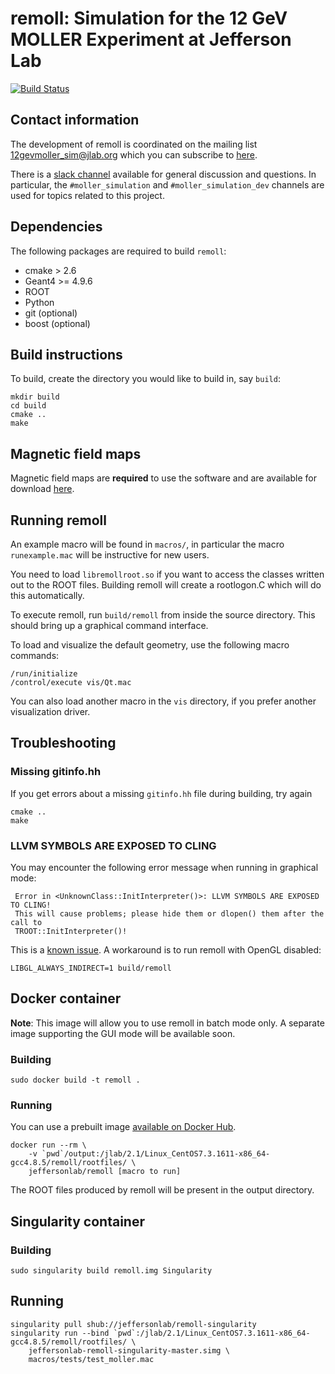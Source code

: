 # remoll: Simulation for the 12 GeV MOLLER Experiment at Jefferson Lab

[![Build Status](https://travis-ci.org/JeffersonLab/remoll.svg?branch=develop)](https://travis-ci.org/JeffersonLab/remoll)

## Contact information

The development of remoll is coordinated on the mailing list
12gevmoller_sim@jlab.org which you can subscribe to [here](https://mailman.jlab.org/mailman/listinfo/12gevmoller_sim).

There is a [slack channel](https://jlab12gev.slack.com) available for general discussion and questions. In particular, the `#moller_simulation` and `#moller_simulation_dev` channels are used for topics related to this project.


## Dependencies 

The following packages are required to build `remoll`:
* cmake > 2.6
* Geant4 >= 4.9.6
* ROOT
* Python
* git (optional)
* boost (optional)


## Build instructions

To build, create the directory you would like to build in, say `build`:
```
mkdir build
cd build
cmake ..
make
```

## Magnetic field maps

Magnetic field maps are **required** to use the software and are available for download [here](http://hallaweb.jlab.org/12GeV/Moller/downloads/remoll/).


## Running remoll

An example macro will be found in `macros/`, in particular the
macro `runexample.mac` will be instructive for new users.

You need to load `libremollroot.so` if you want to access 
the classes written out to the ROOT files.  Building
remoll will create a rootlogon.C which will do this
automatically.

To execute remoll, run `build/remoll` from inside the source
directory. This should bring up a graphical command interface.

To load and visualize the default geometry, use the following
macro commands:
```
/run/initialize
/control/execute vis/Qt.mac
```
You can also load another macro in the `vis` directory, if
you prefer another visualization driver.


## Troubleshooting

### Missing gitinfo.hh

If you get errors about a missing `gitinfo.hh` file during building, try again
```
cmake ..
make
```

### LLVM SYMBOLS ARE EXPOSED TO CLING

You may encounter the following error message when running in graphical mode:
```
 Error in <UnknownClass::InitInterpreter()>: LLVM SYMBOLS ARE EXPOSED TO CLING!
 This will cause problems; please hide them or dlopen() them after the call to
 TROOT::InitInterpreter()!
```
This is a [known issue](https://github.com/JeffersonLab/remoll/issues/40). A
workaround is to run remoll with OpenGL disabled:
```
LIBGL_ALWAYS_INDIRECT=1 build/remoll
```

## Docker container

**Note**: This image will allow you to use remoll in batch mode only. A separate image supporting the GUI mode will be available soon.

### Building

```
sudo docker build -t remoll .
```

### Running

You can use a prebuilt image [available on Docker Hub](https://hub.docker.com/r/jeffersonlab/remoll/).

```
docker run --rm \
    -v `pwd`/output:/jlab/2.1/Linux_CentOS7.3.1611-x86_64-gcc4.8.5/remoll/rootfiles/ \
    jeffersonlab/remoll [macro to run]
```

The ROOT files produced by remoll will be present in the output directory.

## Singularity container

### Building

```
sudo singularity build remoll.img Singularity
```

## Running

```
singularity pull shub://jeffersonlab/remoll-singularity
singularity run --bind `pwd`:/jlab/2.1/Linux_CentOS7.3.1611-x86_64-gcc4.8.5/remoll/rootfiles/ \
    jeffersonlab-remoll-singularity-master.simg \
    macros/tests/test_moller.mac
```

